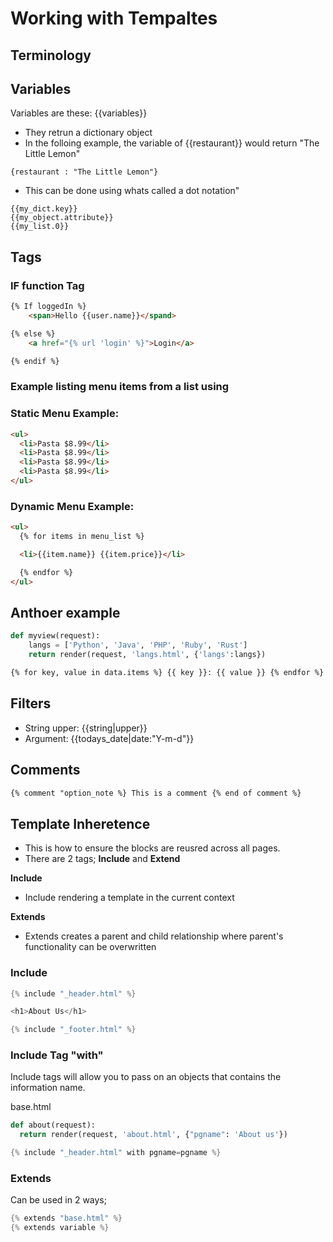 # Working with Tempaltes

## Terminology

## Variables

Variables are these: {{variables}}

- They retrun a dictionary object
- In the folloing example, the variable of {{restaurant}} would return "The Little Lemon"

```
{restaurant : "The Little Lemon"}
```

- This can be done using whats called a dot notation"

```
{{my_dict.key}}
{{my_object.attribute}}
{{my_list.0}}
```

## Tags

### IF function Tag

```html
{% If loggedIn %}
    <span>Hello {{user.name}}</spand>

{% else %}
    <a href="{% url 'login' %}">Login</a>

{% endif %}
```

### Example listing menu items from a list using

### Static Menu Example:

```html
<ul>
  <li>Pasta $8.99</li>
  <li>Pasta $8.99</li>
  <li>Pasta $8.99</li>
  <li>Pasta $8.99</li>
</ul>
```

### Dynamic Menu Example:

```html
<ul>
  {% for items in menu_list %}

  <li>{{item.name}} {{item.price}}</li>

  {% endfor %}
</ul>
```

## Anthoer example

```py
def myview(request):
    langs = ['Python', 'Java', 'PHP', 'Ruby', 'Rust']
    return render(request, 'langs.html', {'langs':langs})
```

```html
{% for key, value in data.items %} {{ key }}: {{ value }} {% endfor %}
```

## Filters

- String upper: {{string|upper}}
- Argument: {{todays_date|date:"Y-m-d"}}

## Comments

```html
{% comment "option_note %} This is a comment {% end of comment %}
```

## Template Inheretence

- This is how to ensure the blocks are reusred across all pages.
- There are 2 tags; **Include** and **Extend**

**Include**

- Include rendering a template in the current context

**Extends**

- Extends creates a parent and child relationship where parent's functionality can be overwritten

### Include

```h
{% include "_header.html" %}

<h1>About Us</h1>

{% include "_footer.html" %}
```

### Include Tag "with"

Include tags will allow you to pass on an objects that contains the information name.

base.html

```py
def about(request):
  return render(request, 'about.html', {"pgname": 'About us'})
```

```h
{% include "_header.html" with pgname=pgname %}
```

### Extends

Can be used in 2 ways;

```h
{% extends "base.html" %}
{% extends variable %}
```
